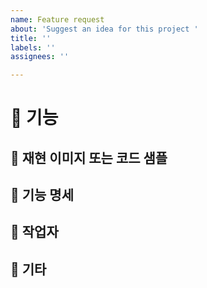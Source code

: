 ```yaml
---
name: Feature request
about: 'Suggest an idea for this project '
title: ''
labels: ''
assignees: ''

---
```


# 🚀 기능
<!--- 추가 및 보완되는 기능의 요약을 여기에 서술해주세요 -->

## 📸 재현 이미지 또는 코드 샘플

<!-- 이 기능과 관련된 이미지나 다이어그램을 첨부해주세요 -->

## 📄 기능 명세
<!-- 추가 보완되는 기능들을 세부적으로 열거해주세요. 테스트할 때 참고됩니다.-->

## 👷 작업자
<!-- 담당자를 멘션해주세요 -->

## 💬 기타
<!-- 기타사항들을 여기에 서술해주세요 -->
